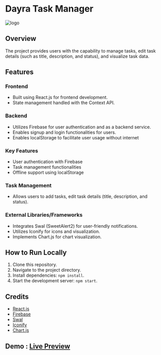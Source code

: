 # Dayra Task Manager

![logo](https://github.com/abdallahMoussa/Dayra-Task-Manager/assets/55410420/3ea44d22-b5b0-4338-b924-5b4d722d9b78)

## Overview

The project provides users with the capability to manage tasks, edit task details (such as title, description, and status), and visualize task data.

## Features

### Frontend

- Built using React.js for frontend development.
- State management handled with the Context API.

### Backend

- Utilizes Firebase for user authentication and as a backend service.
- Enables signup and login functionalities for users.
- Enables localStorage to facilitate user usage without internet

### Key Features

- User authentication with Firebase
- Task management functionalities
- Offline support using localStorage

### Task Management

- Allows users to add tasks, edit task details (title, description, and status).

### External Libraries/Frameworks

- Integrates Swal (SweetAlert2) for user-friendly notifications.
- Utilizes Iconify for icons and visualization.
- Implements Chart.js for chart visualization.

## How to Run Locally

1. Clone this repository.
2. Navigate to the project directory.
3. Install dependencies: `npm install`.
4. Start the development server: `npm start`.

## Credits

- [React.js](https://reactjs.org/)
- [Firebase](https://firebase.google.com/)
- [Swal](https://sweetalert2.github.io/)
- [Iconify](https://iconify.design/)
- [Chart.js](https://www.chartjs.org/)

## Demo : [Live Preview](https://dayra-task-manager.vercel.app/)
